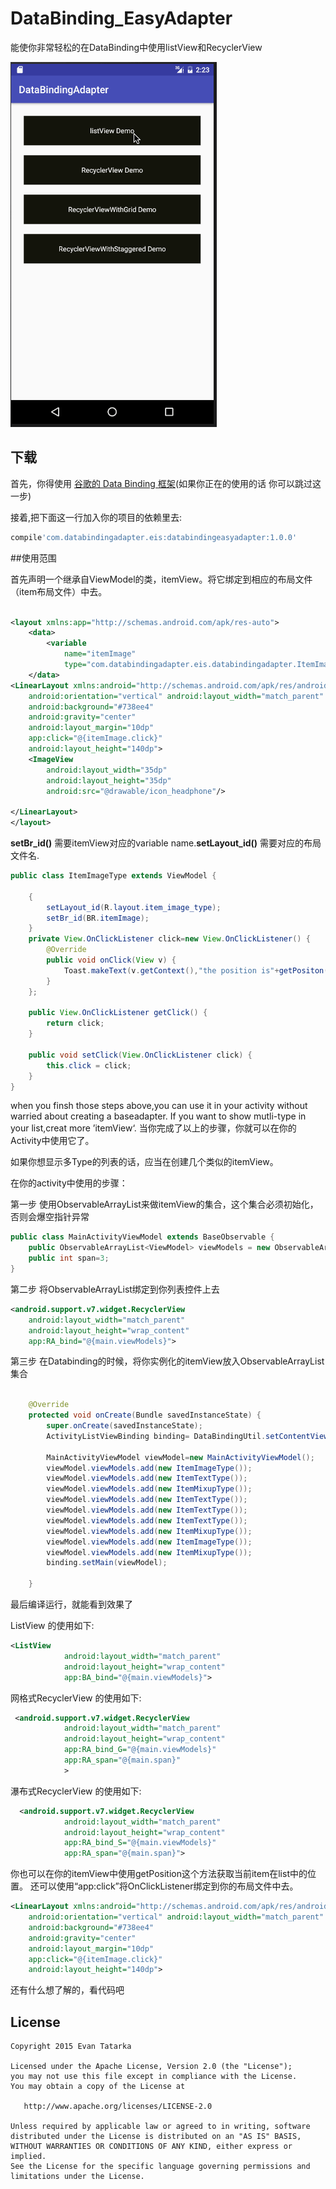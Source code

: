 # DataBinding_EasyAdapter
能使你非常轻松的在DataBinding中使用listView和RecyclerView

![gif](/Demo.gif)
## 下载
首先，你得使用 [谷歌的 Data Binding 框架](https://developer.android.com/tools/data-binding/guide.html)(如果你正在的使用的话
你可以跳过这一步)

接着,把下面这一行加入你的项目的依赖里去:

```groovy
compile'com.databindingadapter.eis:databindingeasyadapter:1.0.0'
```

##使用范围

首先声明一个继承自ViewModel的类，itemView。将它绑定到相应的布局文件（item布局文件）中去。


```xml

<layout xmlns:app="http://schemas.android.com/apk/res-auto">
    <data>
        <variable
            name="itemImage"
            type="com.databindingadapter.eis.databindingadapter.ItemImageType"/>
    </data>
<LinearLayout xmlns:android="http://schemas.android.com/apk/res/android"
    android:orientation="vertical" android:layout_width="match_parent"
    android:background="#738ee4"
    android:gravity="center"
    android:layout_margin="10dp"
    app:click="@{itemImage.click}"
    android:layout_height="140dp">
    <ImageView
        android:layout_width="35dp"
        android:layout_height="35dp"
        android:src="@drawable/icon_headphone"/>

</LinearLayout>
</layout>

```
**setBr_id()** 需要itemView对应的variable name.**setLayout_id()** 需要对应的布局文件名.
```java
public class ItemImageType extends ViewModel {
    
    {
        setLayout_id(R.layout.item_image_type);
        setBr_id(BR.itemImage);
    }
    private View.OnClickListener click=new View.OnClickListener() {
        @Override
        public void onClick(View v) {
            Toast.makeText(v.getContext(),"the position is"+getPositon(),Toast.LENGTH_SHORT).show();
        }
    };

    public View.OnClickListener getClick() {
        return click;
    }

    public void setClick(View.OnClickListener click) {
        this.click = click;
    }
}
```
when you finsh those steps above,you can use it in your activity without warried about creating a baseadapter.
If you want to show mutli-type in your list,creat more ’itemView‘.
当你完成了以上的步骤，你就可以在你的Activity中使用它了。

如果你想显示多Type的列表的话，应当在创建几个类似的itemView。

在你的activity中使用的步骤：

第一步 使用ObservableArrayList来做itemView的集合，这个集合必须初始化，否则会爆空指针异常

```java
public class MainActivityViewModel extends BaseObservable {
    public ObservableArrayList<ViewModel> viewModels = new ObservableArrayList<>();
    public int span=3;
}
```

第二步 将ObservableArrayList绑定到你列表控件上去

```xml
<android.support.v7.widget.RecyclerView
    android:layout_width="match_parent"
    android:layout_height="wrap_content"
    app:RA_bind="@{main.viewModels}">
```


第三步 在Databinding的时候，将你实例化的itemView放入ObservableArrayList集合

```java

    @Override
    protected void onCreate(Bundle savedInstanceState) {
        super.onCreate(savedInstanceState);
        ActivityListViewBinding binding= DataBindingUtil.setContentView(this,R.layout.activity_list_view);

        MainActivityViewModel viewModel=new MainActivityViewModel();
        viewModel.viewModels.add(new ItemImageType());
        viewModel.viewModels.add(new ItemTextType());
        viewModel.viewModels.add(new ItemMixupType());
        viewModel.viewModels.add(new ItemTextType());
        viewModel.viewModels.add(new ItemTextType());
        viewModel.viewModels.add(new ItemTextType());
        viewModel.viewModels.add(new ItemMixupType());
        viewModel.viewModels.add(new ItemImageType());
        viewModel.viewModels.add(new ItemMixupType());
        binding.setMain(viewModel);

    }
```

最后编译运行，就能看到效果了

ListView 的使用如下:
```xml
<ListView
            android:layout_width="match_parent"
            android:layout_height="wrap_content"
            app:BA_bind="@{main.viewModels}">
```

网格式RecyclerView 的使用如下:

```xml
 <android.support.v7.widget.RecyclerView
            android:layout_width="match_parent"
            android:layout_height="wrap_content"
            app:RA_bind_G="@{main.viewModels}"
            app:RA_span="@{main.span}"
            >
```
瀑布式RecyclerView 的使用如下:

```xml
  <android.support.v7.widget.RecyclerView
            android:layout_width="match_parent"
            android:layout_height="wrap_content"
            app:RA_bind_S="@{main.viewModels}"
            app:RA_span="@{main.span}">
```

你也可以在你的itemView中使用getPosition这个方法获取当前item在list中的位置。
还可以使用“app:click”将OnClickListener绑定到你的布局文件中去。

```xml
<LinearLayout xmlns:android="http://schemas.android.com/apk/res/android"
    android:orientation="vertical" android:layout_width="match_parent"
    android:background="#738ee4"
    android:gravity="center"
    android:layout_margin="10dp"
    app:click="@{itemImage.click}"
    android:layout_height="140dp">
```

还有什么想了解的，看代码吧

## License

    Copyright 2015 Evan Tatarka

    Licensed under the Apache License, Version 2.0 (the "License");
    you may not use this file except in compliance with the License.
    You may obtain a copy of the License at

       http://www.apache.org/licenses/LICENSE-2.0

    Unless required by applicable law or agreed to in writing, software
    distributed under the License is distributed on an "AS IS" BASIS,
    WITHOUT WARRANTIES OR CONDITIONS OF ANY KIND, either express or implied.
    See the License for the specific language governing permissions and
    limitations under the License.

